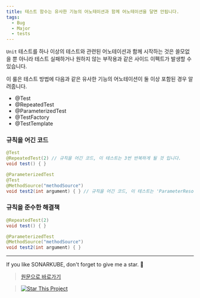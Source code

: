 ```yaml
---
title: 테스트 함수는 유사한 기능의 어노테이션과 함께 어노테이션을 달면 안됩니다.
tags:
  - Bug
  - Major
  - tests
---
```


`Unit` 테스트를 하나 이상의 테스트와 관련된 어노테이션과 함께 시작하는 것은 쓸모없을 뿐 아니라 테스트 실패하거나 원하지 않는 부작용과 같은 사이드 이펙트가 발생할 수 있습니다.

이 룰은 테스트 방법에 다음과 같은 유사한 기능의 어노테이션이 둘 이상 포함된 경우 알려줍니다.

* @Test 
* @RepeatedTest 
* @ParameterizedTest 
* @TestFactory 
* @TestTemplate

### 규칙을 어긴 코드

```java
@Test
@RepeatedTest(2) // 규칙을 어긴 코드, 이 테스트는 3번 반복하게 될 것 입니다.
void test() { }

@ParameterizedTest
@Test
@MethodSource("methodSource")
void test2(int argument) { } // 규칙을 어긴 코드, 이 테스트는 'ParameterResolutionException'로 실패할 것 입니다. 
```

### 규칙을 준수한 해결책

```java
@RepeatedTest(2)
void test() { }

@ParameterizedTest
@MethodSource("methodSource")
void test2(int argument) { }
```

---

If you like SONARKUBE, don't forget to give me a star. :star2:

> [원문으로 바로가기](https://rules.sonarsource.com/java/tag/tests/RSPEC-5967)

> [![Star This Project](https://img.shields.io/github/stars/kantabile/sonarkube.svg?label=Stars&style=social)](https://github.com/kantabile/sonarkube)
